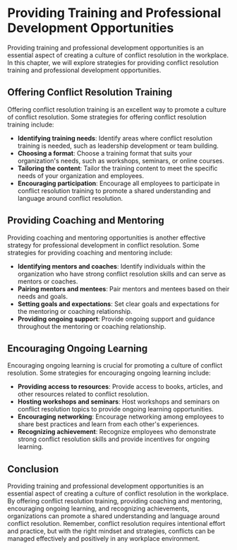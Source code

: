 Providing Training and Professional Development Opportunities
===================================================================================================================

Providing training and professional development opportunities is an essential aspect of creating a culture of conflict resolution in the workplace. In this chapter, we will explore strategies for providing conflict resolution training and professional development opportunities.

Offering Conflict Resolution Training
-------------------------------------

Offering conflict resolution training is an excellent way to promote a culture of conflict resolution. Some strategies for offering conflict resolution training include:

* **Identifying training needs**: Identify areas where conflict resolution training is needed, such as leadership development or team building.
* **Choosing a format**: Choose a training format that suits your organization's needs, such as workshops, seminars, or online courses.
* **Tailoring the content**: Tailor the training content to meet the specific needs of your organization and employees.
* **Encouraging participation**: Encourage all employees to participate in conflict resolution training to promote a shared understanding and language around conflict resolution.

Providing Coaching and Mentoring
--------------------------------

Providing coaching and mentoring opportunities is another effective strategy for professional development in conflict resolution. Some strategies for providing coaching and mentoring include:

* **Identifying mentors and coaches**: Identify individuals within the organization who have strong conflict resolution skills and can serve as mentors or coaches.
* **Pairing mentors and mentees**: Pair mentors and mentees based on their needs and goals.
* **Setting goals and expectations**: Set clear goals and expectations for the mentoring or coaching relationship.
* **Providing ongoing support**: Provide ongoing support and guidance throughout the mentoring or coaching relationship.

Encouraging Ongoing Learning
----------------------------

Encouraging ongoing learning is crucial for promoting a culture of conflict resolution. Some strategies for encouraging ongoing learning include:

* **Providing access to resources**: Provide access to books, articles, and other resources related to conflict resolution.
* **Hosting workshops and seminars**: Host workshops and seminars on conflict resolution topics to provide ongoing learning opportunities.
* **Encouraging networking**: Encourage networking among employees to share best practices and learn from each other's experiences.
* **Recognizing achievement**: Recognize employees who demonstrate strong conflict resolution skills and provide incentives for ongoing learning.

Conclusion
----------

Providing training and professional development opportunities is an essential aspect of creating a culture of conflict resolution in the workplace. By offering conflict resolution training, providing coaching and mentoring, encouraging ongoing learning, and recognizing achievements, organizations can promote a shared understanding and language around conflict resolution. Remember, conflict resolution requires intentional effort and practice, but with the right mindset and strategies, conflicts can be managed effectively and positively in any workplace environment.

